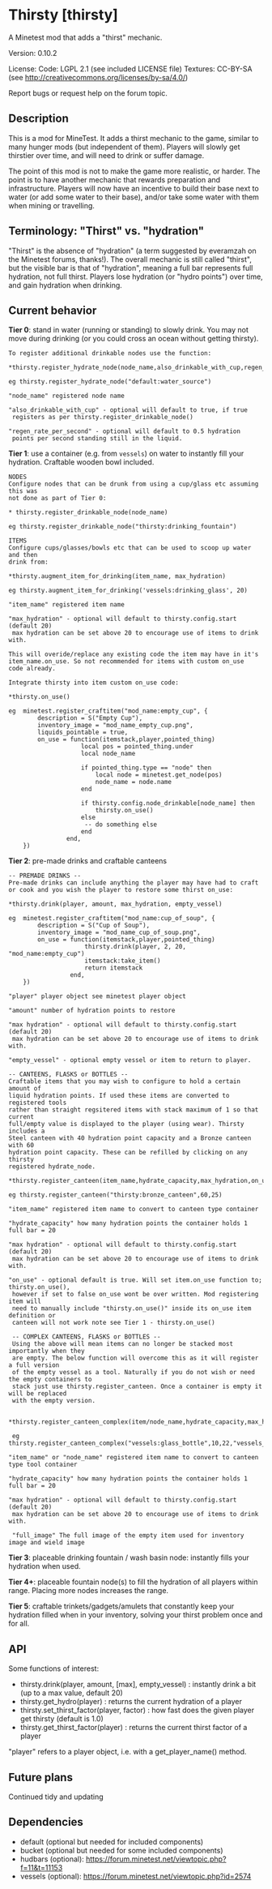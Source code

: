 Thirsty [thirsty]
=================

A Minetest mod that adds a "thirst" mechanic.

Version: 0.10.2

License:
  Code: LGPL 2.1 (see included LICENSE file)
  Textures: CC-BY-SA (see http://creativecommons.org/licenses/by-sa/4.0/)

Report bugs or request help on the forum topic.

Description
-----------

This is a mod for MineTest. It adds a thirst mechanic to the
game, similar to many hunger mods (but independent of them).
Players will slowly get thirstier over time, and will need to
drink or suffer damage.

The point of this mod is not to make the game more realistic,
or harder. The point is to have another mechanic that rewards
preparation and infrastructure. Players will now have an incentive
to build their base next to water (or add some water to their base),
and/or take some water with them when mining or travelling.

Terminology: "Thirst" vs. "hydration"
-------------------------------------

"Thirst" is the absence of "hydration" (a term suggested by
everamzah on the Minetest forums, thanks!). The overall mechanic
is still called "thirst", but the visible bar is that of
"hydration", meaning a full bar represents full hydration, not full
thirst. Players lose hydration (or "hydro points") over time, and
gain hydration when drinking.

Current behavior
----------------

**Tier 0**: stand in water (running or standing) to slowly drink.
You may not move during drinking (or you could cross an ocean without
getting thirsty).

	To register additional drinkable nodes use the function:
	
	*thirsty.register_hydrate_node(node_name,also_drinkable_with_cup,regen_rate_per_second)
	
	eg thirsty.register_hydrate_node("default:water_source")
	
    "node_name" registered node name
	
	"also_drinkable_with_cup" - optional will default to true, if true 
	 registers as per thirsty.register_drinkable_node()
	 
	"regen_rate_per_second" - optional will default to 0.5 hydration 
	 points per second standing still in the liquid.

**Tier 1**: use a container (e.g. from `vessels`) on water to instantly
fill your hydration. Craftable wooden bowl included.

	NODES
	Configure nodes that can be drunk from using a cup/glass etc assuming this was
	not done as part of Tier 0:
	
	* thirsty.register_drinkable_node(node_name)
	
	eg thirsty.register_drinkable_node("thirsty:drinking_fountain")
	
	ITEMS
	Configure cups/glasses/bowls etc that can be used to scoop up water and then
	drink from:
	
	*thirsty.augment_item_for_drinking(item_name, max_hydration)
	
	eg thirsty.augment_item_for_drinking('vessels:drinking_glass', 20)
	
	"item_name" registered item name
	
	"max_hydration" - optional will default to thirsty.config.start (default 20)
	 max hydration can be set above 20 to encourage use of items to drink with.
	
	This will overide/replace any existing code the item may have in it's 
	item_name.on_use. So not recommended for items with custom on_use
	code already.
	
	Integrate thirsty into item custom on_use code:
	
	*thirsty.on_use()
	
	eg  minetest.register_craftitem("mod_name:empty_cup", {
			description = S("Empty Cup"),
			inventory_image = "mod_name_empty_cup.png",
			liquids_pointable = true,
			on_use = function(itemstack,player,pointed_thing)					 
						local pos = pointed_thing.under
						local node_name

						if pointed_thing.type == "node" then
							local node = minetest.get_node(pos)
							node_name = node.name
						end
						
						if thirsty.config.node_drinkable[node_name] then
							thirsty.on_use()
						else
						 -- do something else
						end
					end,
		})
	
**Tier 2**: pre-made drinks and craftable canteens

	-- PREMADE DRINKS --
	Pre-made drinks can include anything the player may have had to craft 
	or cook and you wish the player to restore some thirst on_use:
	
	*thirsty.drink(player, amount, max_hydration, empty_vessel)
	
	eg  minetest.register_craftitem("mod_name:cup_of_soup", {
			description = S("Cup of Soup"),
			inventory_image = "mod_name_cup_of_soup.png",
			on_use = function(itemstack,player,pointed_thing)					 		   
						 thirsty.drink(player, 2, 20, "mod_name:empty_cup")					  
						 itemstack:take_item()
						 return itemstack
					 end,
		})
		
	"player" player object see minetest player object
	
	"amount" number of hydration points to restore
	
	"max hydration" - optional will default to thirsty.config.start (default 20)
	 max hydration can be set above 20 to encourage use of items to drink with.

	"empty_vessel" - optional empty vessel or item to return to player.

	-- CANTEENS, FLASKS or BOTTLES --
	Craftable items that you may wish to configure to hold a certain amount of 
	liquid hydration points. If used these items are converted to registered tools
	rather than straight regsitered items with stack maximum of 1 so that current 
	full/empty value is displayed to the player (using wear). Thirsty includes a 
	Steel canteen with 40 hydration point capacity and a Bronze canteen with 60 
	hydration point capacity. These can be refilled by clicking on any thirsty 
	registered hydrate_node.
	
	*thirsty.register_canteen(item_name,hydrate_capacity,max_hydration,on_use)
	
	eg thirsty.register_canteen("thirsty:bronze_canteen",60,25)
	
	"item_name" registered item name to convert to canteen type container
	
	"hydrate_capacity" how many hydration points the container holds 1 full bar = 20
	
	"max hydration" - optional will default to thirsty.config.start (default 20)
	 max hydration can be set above 20 to encourage use of items to drink with.
	 
	"on_use" - optional default is true. Will set item.on_use function to; thirsty.on_use(),
	 however if set to false on_use wont be over written. Mod registering item will 
	 need to manually include "thirsty.on_use()" inside its on_use item definition or 
	 canteen will not work note see Tier 1 - thirsty.on_use()
	 
	 -- COMPLEX CANTEENS, FLASKS or BOTTLES --
	 Using the above will mean items can no longer be stacked most importantly when they
	 are empty. The below function will overcome this as it will register a full version
	 of the empty vessel as a tool. Naturally if you do not wish or need the empty containers to 
	 stack just use thirsty.register_canteen. Once a container is empty it will be replaced
	 with the empty version.
	 
	 *thirsty.register_canteen_complex(item/node_name,hydrate_capacity,max_hydration,full_image)
	 
	 eg thirsty.register_canteen_complex("vessels:glass_bottle",10,22,"vessels_glass_bottle_full.png")
	 
	"item_name" or "node_name" registered item name to convert to canteen type tool container
	
	"hydrate_capacity" how many hydration points the container holds 1 full bar = 20
	
	"max hydration" - optional will default to thirsty.config.start (default 20)
	 max hydration can be set above 20 to encourage use of items to drink with.
	 
	 "full_image" The full image of the empty item used for inventory image and wield image
	

**Tier 3**: placeable drinking fountain / wash basin node: instantly
fills your hydration when used.

**Tier 4+**: placeable fountain node(s) to fill the hydration of all
players within range. Placing more nodes increases the range.

**Tier 5**: craftable trinkets/gadgets/amulets that constantly keep your
hydration filled when in your inventory, solving your thirst problem
once and for all.

API
---
Some functions of interest:

* thirsty.drink(player, amount, [max], empty_vessel) : instantly drink a bit (up to a max value, default 20)
* thirsty.get_hydro(player) : returns the current hydration of a player
* thirsty.set_thirst_factor(player, factor) : how fast does the given player get thirsty (default is 1.0)
* thirsty.get_thirst_factor(player) : returns the current thirst factor of a player

"player" refers to a player object, i.e. with a get_player_name() method.

Future plans
------------
Continued tidy and updating

Dependencies
------------
* default (optional but needed for included components)
* bucket (optional but needed for some included components)
* hudbars (optional): https://forum.minetest.net/viewtopic.php?f=11&t=11153
* vessels (optional): https://forum.minetest.net/viewtopic.php?id=2574


